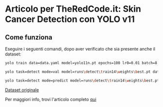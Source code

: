 # Articolo per TheRedCode.it: Skin Cancer Detection con YOLO v11

## Come funziona

Eseguire i seguenti comandi, dopo aver verificato che sia presente 
anche il dataset:

```bash
yolo train data=data.yaml model=yolo11n.pt epochs=100 lr0=0.01 batch=8 optimizer=adam

yolo task=detect mode=val model=runs\detect\train14\weights\best.pt data=data.yaml

yolo task=detect mode=predict model=runs\detect\train14\weights\best.pt conf=0.25 source=test\images save=True
```

[Dataset originale](https://universe.roboflow.com/surawiwat-school-suranaree-university-of-technology/skin_cancer_detection-v2)

Per maggiori info, trovi l'articolo completo [qui](https://theredcode.it/intelligenza-artificiale/skin-cancer-detection-con-yolo-v11)
